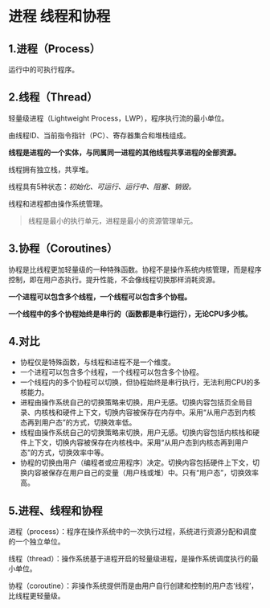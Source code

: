 # 进程 线程和协程



## 1.进程（Process）

运行中的可执行程序。



## 2.线程（Thread）

轻量级进程（Lightweight Process，LWP），程序执行流的最小单位。

由线程ID、当前指令指针（PC）、寄存器集合和堆栈组成。

**线程是进程的一个实体，与同属同一进程的其他线程共享进程的全部资源。**

线程拥有独立栈，共享堆。

线程具有5种状态：*初始化、可运行、运行中、阻塞、销毁。*

线程和进程都由操作系统管理。

> 线程是最小的执行单元，进程是最小的资源管理单元。



## 3.协程（Coroutines）

协程是比线程更加轻量级的一种特殊函数。协程不是操作系统内核管理，而是程序控制，即在用户态执行。提升性能，不会像线程切换那样消耗资源。

**一个进程可以包含多个线程，一个线程可以包含多个协程。**

**一个线程中的多个协程始终是串行的（函数都是串行运行），无论CPU多少核。**



## 4.对比

- 协程仅是特殊函数，与线程和进程不是一个维度。
- 一个进程可以包含多个线程，一个线程可以包含多个协程。
- 一个线程内的多个协程可以切换，但协程始终是串行执行，无法利用CPU的多核能力。
- 进程由操作系统自己的切换策略来切换，用户无感。切换内容包括页全局目录、内核栈和硬件上下文，切换内容被保存在内存中。采用“从用户态到内核态再到用户态”的方式，切换效率低。
- 线程由操作系统自己的切换策略来切换，用户无感。切换内容包括内核栈和硬件上下文，切换内容被保存在内核栈中。采用“从用户态到内核态再到用户态”的方式，切换效率中等。
- 协程的切换由用户（编程者或应用程序）决定。切换内容包括硬件上下文，切换内容被保存在用户自己的变量（用户栈或堆）中。只有“用户态”，切换效率高。



## 5.进程、线程和协程

进程（process）：程序在操作系统中的一次执行过程，系统进行资源分配和调度的一个独立单位。

线程（thread）：操作系统基于进程开启的轻量级进程，是操作系统调度执行的最小单位。

协程（coroutine）：非操作系统提供而是由用户自行创建和控制的用户态‘线程’，比线程更轻量级。









